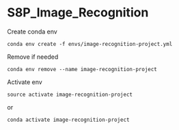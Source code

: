 # S8P_Image_Recognition

Create conda env
```
conda env create -f envs/image-recognition-project.yml
```
Remove if needed
```
conda env remove --name image-recognition-project
```
Activate env
```
source activate image-recognition-project
```
or
```
conda activate image-recognition-project
```
